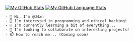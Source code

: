 [![My GitHub Stats](https://github-readme-stats.vercel.app/api/?username=d4xn&count_private=true&theme=tokyonight&showicons=true)]()
[![My GitHub Language Stats](https://github-readme-stats.vercel.app/api/top-langs/?username=d4xn&langs_count=5&theme=tokyonight)]()

```
- 👋 Hi, I’m @d4xn
- 👀 I’m interested in programming and ethical hacking!
- 🌱 I’m currently learning a bit of everything...
- 💞️ I’m looking to collaborate on interesting projects!
- 📫 How to reach me... (Coming soon)
```

<!---
d4xn/d4xn is a ✨ special ✨ repository because its `README.md` (this file) appears on your GitHub profile.
You can click the Preview link to take a look at your changes.
--->
